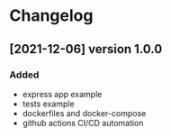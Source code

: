 # Changelog

## [2021-12-06] version 1.0.0

### Added

- express app example
- tests example
- dockerfiles and docker-compose
- github actions CI/CD automation